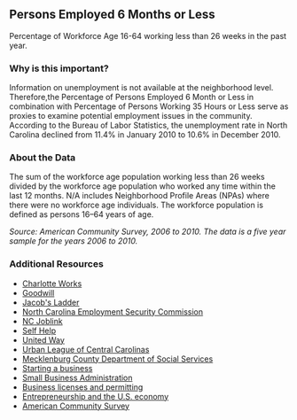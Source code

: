 ## Persons Employed 6 Months or Less
Percentage of Workforce Age 16-64 working less than 26 weeks in the past year.

### Why is this important?
Information on unemployment is not available at the neighborhood level. Therefore,the Percentage of Persons Employed 6 Month or Less in combination with Percentage of Persons Working 35 Hours or Less serve as proxies to examine potential employment issues in the community. According to the Bureau of Labor Statistics, the unemployment rate in North Carolina declined from 11.4% in January 2010 to 10.6% in December 2010. 

### About the Data
The sum of the workforce age population working less than 26 weeks divided by the workforce age population who worked any time within the last 12 months. N/A includes Neighborhood Profile Areas (NPAs) where there were no workforce age individuals. The workforce population is defined as persons 16–64 years of age.

_Source: American Community Survey, 2006 to 2010. The data is a five year sample for the years 2006 to 2010._

### Additional Resources
+ [Charlotte Works](http://www.charlotteworks.com/)
+ [Goodwill](http://www.goodwill.org/goodwill-for-you/jobs-and-careers/find-a-job/)
+ [Jacob's Ladder](http://www.jacobsladdercharlotte.org/)
+ [North Carolina Employment Security Commission](https://www.ncesc.com/default.aspx)
+ [NC Joblink](http://www.nc-joblink.com/)
+ [Self Help](http://www.self-help.org/)
+ [United Way](http://www.uwcentralcarolinas.org/agency-list)
+ [Urban League of Central Carolinas](http://www.urbanleaguecc.org/)
+ [Mecklenburg County Department of Social Services](http://charmeck.org/mecklenburg/county/dss/Pages/Default.aspx)
+ [Starting a business](http://www.charlottebusinessresources.com/starting-a-business/)
+ [Small Business Administration](http://www.sba.gov/content/home-based-business)
+ [Business licenses and permitting](http://charmeck.org/city/charlotte/nbs/CodeEnforcement/Pages/ZoningEnforcement.aspx)
+ [Entrepreneurship and the U.S. economy](http://www.bls.gov/bdm/entrepreneurship/entrepreneurship.htm)
+ [American Community Survey](http://www.census.gov/acs/www/)
